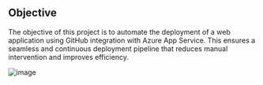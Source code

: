 <h2>Objective</h2>
The objective of this project is to automate the deployment of a web application using GitHub integration with Azure App Service. This ensures a seamless and continuous deployment pipeline that reduces manual intervention and improves efficiency.

![image](https://github.com/user-attachments/assets/7dafe7bf-f71e-432c-af96-f7973502bdaa)

